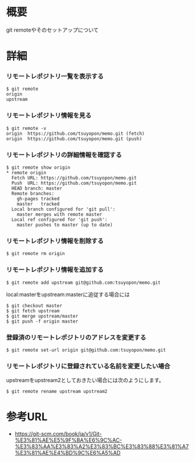 # 概要
git remoteやそのセットアップについて

# 詳細

### リモートレポジトリ一覧を表示する
```
$ git remote
origin
upstream
```

### リモートレポジトリ情報を見る
```
$ git remote -v
origin	https://github.com/tsuyopon/memo.git (fetch)
origin	https://github.com/tsuyopon/memo.git (push)
```
### リモートレポジトリの詳細情報を確認する
```
$ git remote show origin
* remote origin
  Fetch URL: https://github.com/tsuyopon/memo.git
  Push  URL: https://github.com/tsuyopon/memo.git
  HEAD branch: master
  Remote branches:
    gh-pages tracked
    master   tracked
  Local branch configured for 'git pull':
    master merges with remote master
  Local ref configured for 'git push':
    master pushes to master (up to date)
```

### リモートレポジトリ情報を削除する
```
$ git remote rm origin
```

### リモートレポジトリ情報を追加する
```
$ git remote add upstream git@github.com:tsuyopon/memo.git
```

local:masterをupstream:masterに追従する場合には
```
$ git checkout master
$ git fetch upstream
$ git merge upstream/master
$ git push -f origin master
```

### 登録済のリモートレポジトリのアドレスを変更する
```
$ git remote set-url origin git@github.com:tsuyopon/memo.git
```

### リモートレポジトリに登録されている名前を変更したい場合
upstreamをupstream2としておきたい場合には次のようにします。
```
$ git remote rename upstream upstream2
```

# 参考URL
- https://git-scm.com/book/ja/v1/Git-%E3%81%AE%E5%9F%BA%E6%9C%AC-%E3%83%AA%E3%83%A2%E3%83%BC%E3%83%88%E3%81%A7%E3%81%AE%E4%BD%9C%E6%A5%AD
